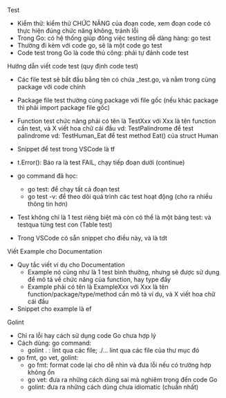 Test

- Kiểm thử: kiểm thử CHỨC NĂNG của đoạn code, xem đoạn code có thực hiện đúng chức năng không, tránh lỗi
- Trong Go: có hệ thống giúp đông việc testing dễ dàng hàng: go test
- Thường đi kèm với code go, sẽ là một code go test
- Code test trong Go là code thủ công: phải tự đánh code test

Hướng dẫn viết code test (quy định code test)
- Các file test sẽ bắt đầu bằng tên có chứa _test.go, và nằm trong cùng package với code chính
- Package file test thường cùng package với file gốc (nếu khác package thì phải import package file gốc)
- Function test chức năng phải có tên là TestXxx với Xxx là tên function cần test, và X viết hoa chữ cái đầu
vd: TestPalindrome để test palindrome
vd: TestHuman_Eat để test method Eat() của struct Human
- Snippet để test trong VSCode là tf

- t.Error(): Báo ra là test FAIL, chạy tiếp đoạn dưới (continue)
- go command đã học:
    + go test: để chạy tất cả đoạn test
    + go test -v: để theo dõi quá trình các test hoạt động (cho ra nhiều thông tin hơn)

- Test không chỉ là 1 test riêng biệt mà còn có thể là một bảng test: và testqua từng test con (Table test)
- Trong VSCode có sẵn snippet cho điều này, và là tdt

Viết Example cho Documentation
- Quy tắc viết ví dụ cho Documentation
    + Example nó cũng như là 1 test bình thường, nhưng sẽ được sử dụng để mô tả về chức năng của function, hay type đấy
    + Example phải có tên là ExampleXxx với Xxx là tên function/package/type/method cần mô tả ví dụ, và X viết hoa chữ cái đầu
- Snippet cho example là ef

Golint
- Chỉ ra lỗi hay cách sử dụng code Go chưa hợp lý
- Cách dùng: go command:
    + golint . : lint qua các file; ./... lint qua các file của thư mục đó
- go fmt, go vet, golint:
    + go fmt: format code lại cho dễ nhìn và đưa lỗi nếu có trường hợp không ổn
    + go vet: đưa ra những cách dùng sai mà nghiêm trọng đến code Go
    + golint: đưa ra những cách dùng chưa idiomatic (chuẩn nhất)